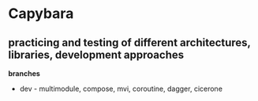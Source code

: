 # Capybara

## practicing and testing of different architectures, libraries, development approaches

**branches**
- dev - multimodule, compose, mvi, coroutine, dagger, cicerone
